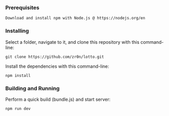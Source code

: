 ### Prerequisites

```
Download and install npm with Node.js @ https://nodejs.org/en
```

### Installing

Select a folder, navigate to it, and clone this repository
with this command-line:

```
git clone https://github.com/zr0n/lotto.git
```

Install the dependencies with this command-line:

```
npm install
```

### Building and Running

Perform a quick build (bundle.js) and start server:

```
npm run dev
```
